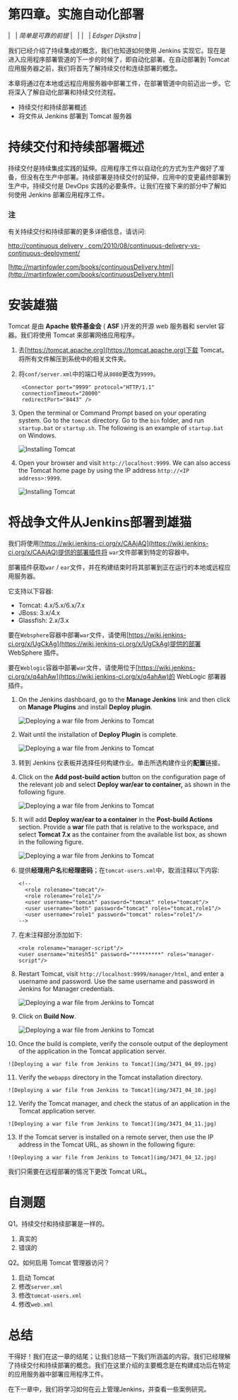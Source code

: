 # 第四章。实施自动化部署

|   | *简单是可靠的前提* |   |
|   | *Edsger Dijkstra* |

我们已经介绍了持续集成的概念，我们也知道如何使用 Jenkins 实现它。现在是进入应用程序部署管道的下一步的时候了，即自动化部署。在自动部署到 Tomcat 应用服务器之前，我们将首先了解持续交付和连续部署的概念。

本章将通过在本地或远程应用服务器中部署工件，在部署管道中向前迈出一步。它将深入了解自动化部署和持续交付流程。

*   持续交付和持续部署概述
*   将文件从 Jenkins 部署到 Tomcat 服务器

# 持续交付和持续部署概述

持续交付是持续集成实践的延伸。应用程序工件以自动化的方式为生产做好了准备，但没有在生产中部署。持续部署是持续交付的延伸，应用中的变更最终部署到生产中。持续交付是 DevOps 实践的必要条件。让我们在接下来的部分中了解如何使用 Jenkins 部署应用程序工件。

### 注

有关持续交付和持续部署的更多详细信息，请访问:

[http://continuous delivery . com/2010/08/continuous-delivery-vs-continuous-deployment/](http://continuousdelivery.com/2010/08/continuous-delivery-vs-continuous-deployment/)

[http://martinfowler.com/books/continuousDelivery.html](http://martinfowler.com/books/continuousDelivery.html)

# 安装雄猫

Tomcat 是由 **Apache 软件基金会** ( **ASF** )开发的开源 web 服务器和 servlet 容器。我们将使用 Tomcat 来部署网络应用程序。

1.  去[https://tomcat.apache.org](https://tomcat.apache.org)下载 Tomcat。将所有文件解压到系统中的相关文件夹。
2.  将`conf/server.xml`中的端口号从`8080`更改为`9999`。

    ```
     <Connector port="9999" protocol="HTTP/1.1" 
     connectionTimeout="20000" 
     redirectPort="8443" />

    ```

3.  Open the terminal or Command Prompt based on your operating system. Go to the `tomcat` directory. Go to the `bin` folder, and run `startup.bat` or `startup.sh`. The following is an example of `startup.bat` on Windows.

    ![Installing Tomcat](img/3471_04_01.jpg)

4.  Open your browser and visit `http://localhost:9999`. We can also access the Tomcat home page by using the IP address `http://<IP address>:9999`.

    ![Installing Tomcat](img/3471_04_02.jpg)

# 将战争文件从Jenkins部署到雄猫

我们将使用[https://wiki.jenkins-ci.org/x/CAAjAQ](https://wiki.jenkins-ci.org/x/CAAjAQ)提供的部署插件将 `war`文件部署到特定的容器中。

部署插件获取`war` / `ear`文件，并在构建结束时将其部署到正在运行的本地或远程应用服务器。

它支持以下容器:

*   Tomcat: 4.x/5.x/6.x/7.x
*   JBoss: 3.x/4.x
*   Glassfish: 2.x/3.x

要在`Websphere`容器中部署`war`文件，请使用[https://wiki.jenkins-ci.org/x/UgCkAg](https://wiki.jenkins-ci.org/x/UgCkAg)提供的部署 WebSphere 插件。

要在`Weblogic`容器中部署`war`文件，请使用位于[https://wiki.jenkins-ci.org/x/q4ahAw](https://wiki.jenkins-ci.org/x/q4ahAw)的 WebLogic 部署器插件。

1.  On the Jenkins dashboard, go to the **Manage Jenkins** link and then click on **Manage Plugins** and install **Deploy plugin**.

    ![Deploying a war file from Jenkins to Tomcat](img/3471_04_03.jpg)

2.  Wait until the installation of **Deploy Plugin** is complete.

    ![Deploying a war file from Jenkins to Tomcat](img/3471_04_04.jpg)

3.  转到 Jenkins 仪表板并选择任何构建作业。单击所选构建作业的**配置**链接。
4.  Click on the **Add post-build action** button on the configuration page of the relevant job and select **Deploy war/ear to container,** as shown in the following figure.

    ![Deploying a war file from Jenkins to Tomcat](img/3471_04_05.jpg)

5.  It will add **Deploy war/ear to a container** in the **Post-build Actions** section. Provide a **war** file path that is relative to the workspace, and select **Tomcat 7.x** as the container from the available list box, as shown in the following figure.

    ![Deploying a war file from Jenkins to Tomcat](img/3471_04_06.jpg)

6.  提供**经理用户名**和**经理密码**；在`tomcat-users.xml`中，取消注释以下内容:

    ```
    <!--
      <role rolename="tomcat"/>
      <role rolename="role1"/>
      <user username="tomcat" password="tomcat" roles="tomcat"/>
      <user username="both" password="tomcat" roles="tomcat,role1"/>
      <user username="role1" password="tomcat" roles="role1"/>
    -->
    ```

7.  在未注释部分添加如下:

    ```
    <role rolename="manager-script"/>
    <user username="mitesh51" password="*********" roles="manager-script"/>  
    ```

8.  Restart Tomcat, visit `http://localhost:9999/manager/html`, and enter a username and password. Use the same username and password in Jenkins for Manager credentials.

    ![Deploying a war file from Jenkins to Tomcat](img/3471_04_07.jpg)

9.  Click on **Build Now**.

    ![Deploying a war file from Jenkins to Tomcat](img/3471_04_08.jpg)

10.  Once the build is complete, verify the console output of the deployment of the application in the Tomcat application server.

    ![Deploying a war file from Jenkins to Tomcat](img/3471_04_09.jpg)

11.  Verify the `webapps` directory in the Tomcat installation directory.

    ![Deploying a war file from Jenkins to Tomcat](img/3471_04_10.jpg)

12.  Verify the Tomcat manager, and check the status of an application in the Tomcat application server.

    ![Deploying a war file from Jenkins to Tomcat](img/3471_04_11.jpg)

13.  If the Tomcat server is installed on a remote server, then use the IP address in the Tomcat URL, as shown in the following figure:

    ![Deploying a war file from Jenkins to Tomcat](img/3471_04_12.jpg)

我们只需要在远程部署的情况下更改 Tomcat URL。

# 自测题

Q1。持续交付和持续部署是一样的。

1.  真实的
2.  错误的

Q2。如何启用 Tomcat 管理器访问？

1.  启动 Tomcat
2.  修改`server.xml`
3.  修改`tomcat-users.xml`
4.  修改`web.xml`

# 总结

干得好！我们在这一章的结尾；让我们总结一下我们所涵盖的内容。我们已经理解了持续交付和持续部署的概念。我们在这里介绍的主要概念是在构建成功后在特定的应用服务器中部署应用程序工件。

在下一章中，我们将学习如何在云上管理Jenkins，并查看一些案例研究。